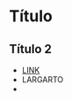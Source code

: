 # Título
## Título 2
 - [LINK](https://youtu.be/5JWhB2I28NQ?si=z8l09mALyuYjS_QB)
 - LARGARTO
 -   
   
   
   
